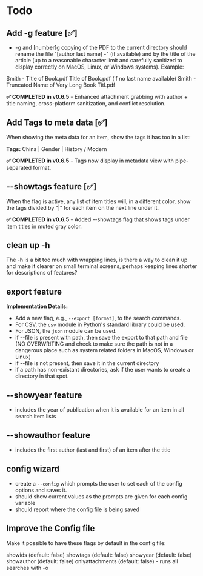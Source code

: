 # Todo

## Add -g feature [✅] 

- -g and [number]g copying of the PDF to the current directory should rename the file "[author last name] -" (if available) and by the title of the article (up to a reasonable character limit and carefully sanitized to display correctly on MacOS, Linux, or Windows systems). Example:

Smith - Title of Book.pdf
Title of Book.pdf (if no last name available)
Smith - Truncated Name of Very Long Book Titl.pdf

**✅ COMPLETED in v0.6.5** - Enhanced attachment grabbing with author + title naming, cross-platform sanitization, and conflict resolution.

## Add Tags to meta data [✅] 

When showing the meta data for an item, show the tags it has too in a list: 

**Tags:** China | Gender | History / Modern 

**✅ COMPLETED in v0.6.5** - Tags now display in metadata view with pipe-separated format.

## --showtags feature [✅]

When the flag is active, any list of item titles will, in a different color, show the tags divided by "|" for each item on the next line under it.

**✅ COMPLETED in v0.6.5** - Added --showtags flag that shows tags under item titles in muted gray color.

## clean up -h

The -h is a bit too much with wrapping lines, is there a way to clean it up and make it clearer on small terminal screens, perhaps keeping lines shorter for descriptions of features?

## export feature

**Implementation Details:**
- Add a new flag, e.g., `--export [format]`, to the search commands.
- For CSV, the `csv` module in Python's standard library could be used.
- For JSON, the `json` module can be used.
- if --file is present with path, then save the export to that path and file (NO OVERWRITING and check to make sure the path is not in a dangerous place such as system related folders in MacOS, Windows or Linux)
- if --file is not present, then save it in the current directory
- if a path has non-existant directories, ask if the user wants to create a directory in that spot.

## --showyear feature

- includes the year of publication when it is available for an item in all search item lists

## --showauthor feature

- includes the first author (last and first) of an item after the title

## config wizard

- create a `--config` which prompts the user to set each of the config options and saves it. 
- should show current values as the prompts are given for each config variable
- should report where the config file is being saved 


## Improve the Config file

Make it possible to have these flags by default in the config file:

showids (default: false)
showtags (default: false)
showyear (default: false)
showauthor (default: false)
onlyattachments (default: false) - runs all searches with -o

